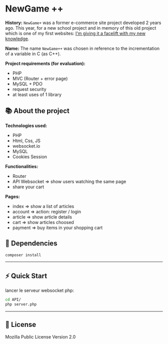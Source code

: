 # NewGame ++

**History:**
`NewGame+` was a former e-commerce site project developed 2 years ago. This year, for a new school project and in memory of this old project which is one of my first websites: <u>I'm giving it a facelift with my new knowledge</u>.

**Name:**
The name `NewGame++` was chosen in reference to the incrementation of a variable in C (as C++).

**Project requirements (for evaluation):**
- PHP
- MVC (Router + error page)
- MySQL + PDO
- request security
- at least uses of 1 library


## 📚 About the project

**Technologies used:**
- PHP
- Html, Css, JS
- websocket.io
- MySQL
- Cookies Session

**Functionalities:**
- Router
- API Websocket => show users watching the same page
- share your cart

**Pages:**
- index => show a list of articles
- account => action: register / login
- article => show article details
- cart => show articles choosed
- payment => buy items in your shopping cart

## 🔗 Dependencies

```sh
composer install
```
- - -

## ⚡ Quick Start
lancer le serveur websocket php:
```sh
cd API/
php server.php
```
- - -

## 📜 License
Mozilla Public License Version 2.0